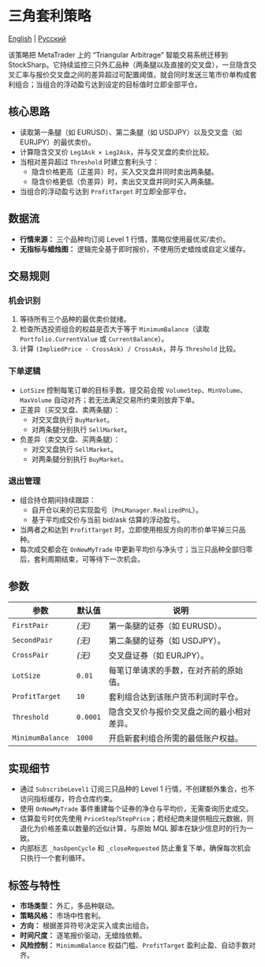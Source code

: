 # 三角套利策略
[English](README.md) | [Русский](README_ru.md)

该策略把 MetaTrader 上的 “Triangular Arbitrage” 智能交易系统迁移到 StockSharp。它持续监控三只外汇品种（两条腿以及直接的交叉盘），一旦隐含交叉汇率与报价交叉盘之间的差异超过可配置阈值，就会同时发送三笔市价单构成套利组合；当组合的浮动盈亏达到设定的目标值时立即全部平仓。

## 核心思路

- 读取第一条腿（如 EURUSD）、第二条腿（如 USDJPY）以及交叉盘（如 EURJPY）的最优卖价。
- 计算隐含交叉价 `Leg1Ask × Leg2Ask`，并与交叉盘的卖价比较。
- 当相对差异超过 `Threshold` 时建立套利头寸：
  - 隐含价格更高（正差异）时，买入交叉盘并同时卖出两条腿。
  - 隐含价格更低（负差异）时，卖出交叉盘并同时买入两条腿。
- 当组合的浮动盈亏达到 `ProfitTarget` 时立即全部平仓。

## 数据流

- **行情来源：** 三个品种均订阅 Level 1 行情，策略仅使用最优买/卖价。
- **无指标与蜡烛图：** 逻辑完全基于即时报价，不使用历史蜡烛或自定义缓存。

## 交易规则

### 机会识别

1. 等待所有三个品种的最优卖价就绪。
2. 检查所选投资组合的权益是否大于等于 `MinimumBalance`（读取 `Portfolio.CurrentValue` 或 `CurrentBalance`）。
3. 计算 `(ImpliedPrice - CrossAsk) / CrossAsk`，并与 `Threshold` 比较。

### 下单逻辑

- `LotSize` 控制每笔订单的目标手数。提交前会按 `VolumeStep`、`MinVolume`、`MaxVolume` 自动对齐；若无法满足交易所约束则放弃下单。
- 正差异（买交叉盘、卖两条腿）：
  - 对交叉盘执行 `BuyMarket`。
  - 对两条腿分别执行 `SellMarket`。
- 负差异（卖交叉盘、买两条腿）：
  - 对交叉盘执行 `SellMarket`。
  - 对两条腿分别执行 `BuyMarket`。

### 退出管理

- 组合持仓期间持续跟踪：
  - 自开仓以来的已实现盈亏（`PnLManager.RealizedPnL`）。
  - 基于平均成交价与当前 bid/ask 估算的浮动盈亏。
- 当两者之和达到 `ProfitTarget` 时，立即使用相反方向的市价单平掉三只品种。
- 每次成交都会在 `OnNewMyTrade` 中更新平均价与净头寸；当三只品种全部归零后，套利周期结束，可等待下一次机会。

## 参数

| 参数 | 默认值 | 说明 |
|------|--------|------|
| `FirstPair` | *(无)* | 第一条腿的证券（如 EURUSD）。 |
| `SecondPair` | *(无)* | 第二条腿的证券（如 USDJPY）。 |
| `CrossPair` | *(无)* | 交叉盘证券（如 EURJPY）。 |
| `LotSize` | `0.01` | 每笔订单请求的手数，在对齐前的原始值。 |
| `ProfitTarget` | `10` | 套利组合达到该账户货币利润时平仓。 |
| `Threshold` | `0.0001` | 隐含交叉价与报价交叉盘之间的最小相对差异。 |
| `MinimumBalance` | `1000` | 开启新套利组合所需的最低账户权益。 |

## 实现细节

- 通过 `SubscribeLevel1` 订阅三只品种的 Level 1 行情，不创建额外集合，也不访问指标缓存，符合仓库约束。
- 使用 `OnNewMyTrade` 事件重建每个证券的净仓与平均价，无需查询历史成交。
- 估算盈亏时优先使用 `PriceStep`/`StepPrice`；若经纪商未提供相应元数据，则退化为价格差乘以数量的近似计算，与原始 MQL 脚本在缺少信息时的行为一致。
- 内部标志 `_hasOpenCycle` 和 `_closeRequested` 防止重复下单，确保每次机会只执行一个套利循环。

## 标签与特性

- **市场类型：** 外汇，多品种联动。
- **策略风格：** 市场中性套利。
- **方向：** 根据差异符号决定买入或卖出组合。
- **时间尺度：** 逐笔报价驱动，无蜡烛依赖。
- **风险控制：** `MinimumBalance` 权益门槛、`ProfitTarget` 盈利止盈、自动手数对齐。
